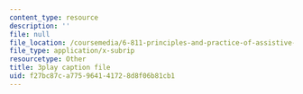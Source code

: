 ```yaml
---
content_type: resource
description: ''
file: null
file_location: /coursemedia/6-811-principles-and-practice-of-assistive-technology-fall-2014/f27bc87ca775964141728d8f06b81cb1_x18bMLW4eO4.srt
file_type: application/x-subrip
resourcetype: Other
title: 3play caption file
uid: f27bc87c-a775-9641-4172-8d8f06b81cb1
---
```


